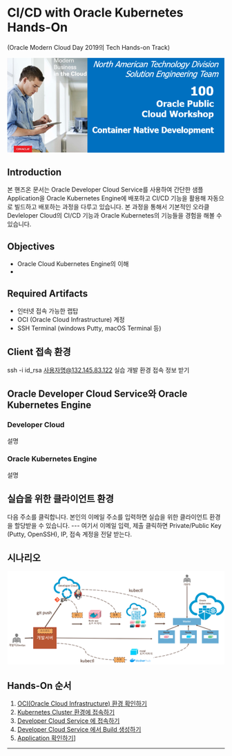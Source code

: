 # CI/CD with Oracle Kubernetes Hands-On
 (Oracle Modern Cloud Day 2019의 Tech Hands-on Track)

![](images/header.png)
 
## Introduction
본 핸즈온 문서는 Oracle Developer Cloud Service를 사용하여 간단한 샘플 Application을 Oracle Kubernetes Engine에 배포하고 CI/CD 기능을 활용해 자동으로 빌드하고 배포하는 과정을 다루고 있습니다. 본 과정을 통해서 기본적인 오라클 Devleloper Cloud의 CI/CD 기능과 Oracle Kubernetes의 기능들을 경험을 해볼 수 있습니다.

## Objectives
* Oracle Cloud Kubernetes Engine의 이해
*

## Required Artifacts
* 인터넷 접속 가능한 랩탑
* OCI (Oracle Cloud Infrastructure) 계정
* SSH Terminal (windows Putty, macOS Terminal 등)

## Client 접속 환경
ssh -i id_rsa 사용자명@132.145.83.122
실습 개발 환경 접속 정보 받기

## Oracle Developer Cloud Service와 Oracle Kubernetes Engine
### Developer Cloud
설명
### Oracle Kubernetes Engine
설명 

## 실습을 위한 클라이언트 환경
다음 주소를 클릭합니다. 본인의 이메일 주소를 입력하면 실습을 위한 클라이언트 환경을 할당받을 수 있습니다.
--- 여기서 이메일 입력, 제출 클릭하면 Private/Public Key (Putty, OpenSSH), IP, 접속 계정을 전달 받는다.

## 시나리오
![](images/0.scenario_1.png)


## Hands-On 순서

1. [OCI(Oracle Cloud Infrastructure) 환경 확인하기](./1.oci.md)
2. [Kubernetes Cluster 환경에 접속하기](./2.oke.md)
3. [Developer Cloud Service 에 접속하기](./3.devcs.md)
4. [Developer Cloud Service 에서 Build 생성하기](./4.cicd.md)
5. [Application 확인하기](./5.app.md)]
   
***
